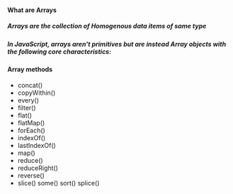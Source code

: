 #### What are Arrays
 
 ##### Arrays are the collection of Homogenous data items of same type 
 ##### In JavaScript, arrays aren't primitives but are instead Array objects with the following core characteristics:

 #### Array methods

* concat()
* copyWithin()
* every()
* filter()
* flat()
* flatMap()
* forEach()
* indexOf()
* lastIndexOf()
* map()
* reduce()
* reduceRight()
* reverse()
* slice()
some()
sort()
splice()